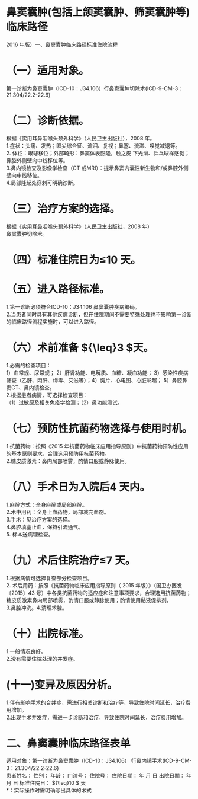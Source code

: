 # 鼻窦囊肿(包括上颌窦囊肿、筛窦囊肿等) 临床路径  
2016 年版）一、鼻窦囊肿临床路径标准住院流程  
# （一）适用对象。  
第一诊断为鼻窦囊肿（ICD-10：J34.106）行鼻窦囊肿切除术(ICD-9-CM-3：21.304/22.2-22.6)  
# （二）诊断依据。  
根据《实用耳鼻咽喉头颈外科学》（人民卫生出版社），2008 年。  
1.症状：头痛、发热；眶尖综合征、流泪、复视；鼻塞、流涕、嗅觉减退等。  
2. 体征：眼球移位；外部畸形：鼻窦体表膨隆，触之皮 下光滑、乒乓球样感觉；鼻腔外侧壁向中线移位等。  
3.鼻内镜检查及影像学检查（CT 或MRI）：提示鼻窦内囊性新生物和/或鼻腔外侧壁向中线移位。  
4.局部隆起处穿刺可明确诊断。  
# （三）治疗方案的选择。  
根据《实用耳鼻咽喉头颈外科学》（人民卫生出版社，2008 年）  
鼻窦囊肿切除术。  
# （四）标准住院日为≤10 天。  
# （五）进入路径标准。  
1.第一诊断必须符合ICD-10：J34.106 鼻窦囊肿疾病编码。  
2.当患者同时具有其他疾病诊断，但在住院期间不需要特殊处理也不影响第一诊断的临床路径流程实施时，可以进入路径。  
# （六）术前准备 ${\leq}3 $天。  
1.必需的检查项目：  
1）血常规、尿常规； 2）肝肾功能、电解质、血糖、凝血功能； 3）感染性疾病筛查（乙肝、丙肝、梅毒、艾滋等）；4）胸片、心电图、心脏彩超； 5）鼻腔鼻窦CT、鼻内镜检查。  
2.根据患者病情，可选择检查项目：  
（1）过敏原及相关免疫学检测；（2）鼻功能测试。  
# （七）预防性抗菌药物选择与使用时机。  
1.抗菌药物：按照《2015 年抗菌药物临床应用指导原则》中抗菌药物预防性应用的基本原则要求，合理选用预防用抗菌药物。  
2.糖皮质激素：鼻内局部喷雾，酌情口服或静脉使用。  
# （八）手术日为入院后4 天内。  
1.麻醉方式：全身麻醉或局部麻醉。  
2.术中用药：全身止血药物，局部减充血剂。  
3.手术：见治疗方案的选择。  
4.鼻腔填塞止血，保持引流通气。  
5. 标本送病理检查。  
# （九）术后住院治疗≤7 天。  
1.根据病情可选择复查部分检查项目。  
2. 术后用药：按照《抗菌药物临床应用指导原则（ 2015 年版）》（国卫办医发〔2015〕43 号）中各类抗菌药物的适应症和注意事项要求，合理选用抗菌药物；糖皮质激素鼻内局部喷雾，酌情口服或静脉使用；酌情使用黏液促排剂。  
3.鼻腔冲洗。4.清理术腔。  
# （十）出院标准。  
1.一般情况良好。  
2.没有需要住院处理的并发症。  
# (十一)变异及原因分析。  
1.伴有影响手术的合并症，需进行相关诊断和治疗等，导致住院时间延长，治疗费用增加。  
2.出现手术并发症，需进一步诊断和治疗，导致住院时间延长，治疗费用增加。  
# 二、鼻窦囊肿临床路径表单  
适用对象：第一诊断为鼻窦囊肿（ICD-10：J34.106） 行鼻内镜手术(ICD-9-CM-3：21.304/22.2-22.6)  
患者姓名：     性别：     年龄：    门诊号：      住院号：    住院日期：  年  月  日      出院日期：  年  月   日      标准住院日： ${\leq}10 $ 天  
\*：实际操作时需明确写出具体的术式  